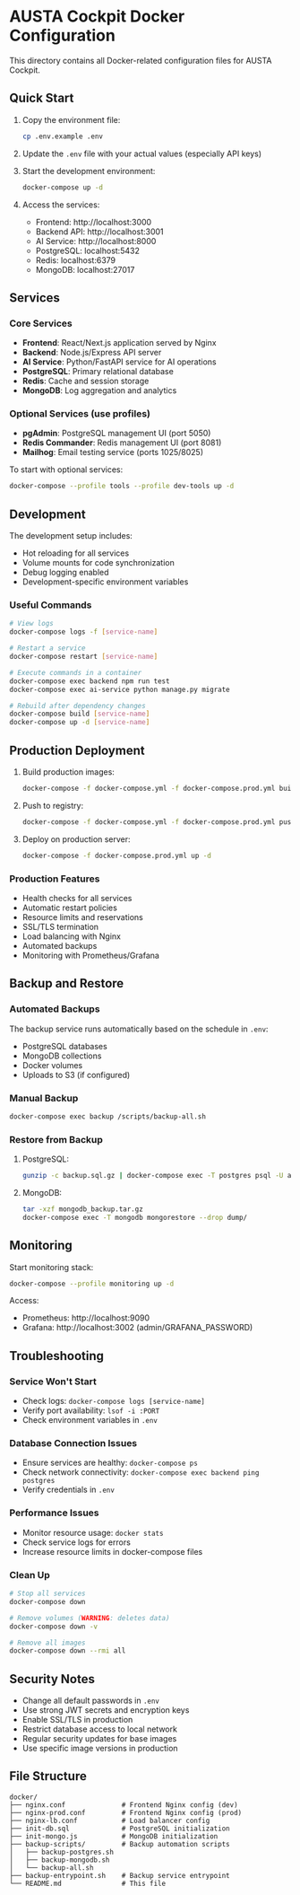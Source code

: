# AUSTA Cockpit Docker Configuration

This directory contains all Docker-related configuration files for AUSTA Cockpit.

## Quick Start

1. Copy the environment file:
   ```bash
   cp .env.example .env
   ```

2. Update the `.env` file with your actual values (especially API keys)

3. Start the development environment:
   ```bash
   docker-compose up -d
   ```

4. Access the services:
   - Frontend: http://localhost:3000
   - Backend API: http://localhost:3001
   - AI Service: http://localhost:8000
   - PostgreSQL: localhost:5432
   - Redis: localhost:6379
   - MongoDB: localhost:27017

## Services

### Core Services

- **Frontend**: React/Next.js application served by Nginx
- **Backend**: Node.js/Express API server
- **AI Service**: Python/FastAPI service for AI operations
- **PostgreSQL**: Primary relational database
- **Redis**: Cache and session storage
- **MongoDB**: Log aggregation and analytics

### Optional Services (use profiles)

- **pgAdmin**: PostgreSQL management UI (port 5050)
- **Redis Commander**: Redis management UI (port 8081)
- **Mailhog**: Email testing service (ports 1025/8025)

To start with optional services:
```bash
docker-compose --profile tools --profile dev-tools up -d
```

## Development

The development setup includes:
- Hot reloading for all services
- Volume mounts for code synchronization
- Debug logging enabled
- Development-specific environment variables

### Useful Commands

```bash
# View logs
docker-compose logs -f [service-name]

# Restart a service
docker-compose restart [service-name]

# Execute commands in a container
docker-compose exec backend npm run test
docker-compose exec ai-service python manage.py migrate

# Rebuild after dependency changes
docker-compose build [service-name]
docker-compose up -d [service-name]
```

## Production Deployment

1. Build production images:
   ```bash
   docker-compose -f docker-compose.yml -f docker-compose.prod.yml build
   ```

2. Push to registry:
   ```bash
   docker-compose -f docker-compose.yml -f docker-compose.prod.yml push
   ```

3. Deploy on production server:
   ```bash
   docker-compose -f docker-compose.prod.yml up -d
   ```

### Production Features

- Health checks for all services
- Automatic restart policies
- Resource limits and reservations
- SSL/TLS termination
- Load balancing with Nginx
- Automated backups
- Monitoring with Prometheus/Grafana

## Backup and Restore

### Automated Backups

The backup service runs automatically based on the schedule in `.env`:
- PostgreSQL databases
- MongoDB collections
- Docker volumes
- Uploads to S3 (if configured)

### Manual Backup

```bash
docker-compose exec backup /scripts/backup-all.sh
```

### Restore from Backup

1. PostgreSQL:
   ```bash
   gunzip -c backup.sql.gz | docker-compose exec -T postgres psql -U austa austa_db
   ```

2. MongoDB:
   ```bash
   tar -xzf mongodb_backup.tar.gz
   docker-compose exec -T mongodb mongorestore --drop dump/
   ```

## Monitoring

Start monitoring stack:
```bash
docker-compose --profile monitoring up -d
```

Access:
- Prometheus: http://localhost:9090
- Grafana: http://localhost:3002 (admin/GRAFANA_PASSWORD)

## Troubleshooting

### Service Won't Start
- Check logs: `docker-compose logs [service-name]`
- Verify port availability: `lsof -i :PORT`
- Check environment variables in `.env`

### Database Connection Issues
- Ensure services are healthy: `docker-compose ps`
- Check network connectivity: `docker-compose exec backend ping postgres`
- Verify credentials in `.env`

### Performance Issues
- Monitor resource usage: `docker stats`
- Check service logs for errors
- Increase resource limits in docker-compose files

### Clean Up

```bash
# Stop all services
docker-compose down

# Remove volumes (WARNING: deletes data)
docker-compose down -v

# Remove all images
docker-compose down --rmi all
```

## Security Notes

- Change all default passwords in `.env`
- Use strong JWT secrets and encryption keys
- Enable SSL/TLS in production
- Restrict database access to local network
- Regular security updates for base images
- Use specific image versions in production

## File Structure

```
docker/
├── nginx.conf              # Frontend Nginx config (dev)
├── nginx-prod.conf         # Frontend Nginx config (prod)
├── nginx-lb.conf           # Load balancer config
├── init-db.sql             # PostgreSQL initialization
├── init-mongo.js           # MongoDB initialization
├── backup-scripts/         # Backup automation scripts
│   ├── backup-postgres.sh
│   ├── backup-mongodb.sh
│   └── backup-all.sh
├── backup-entrypoint.sh    # Backup service entrypoint
└── README.md               # This file
```